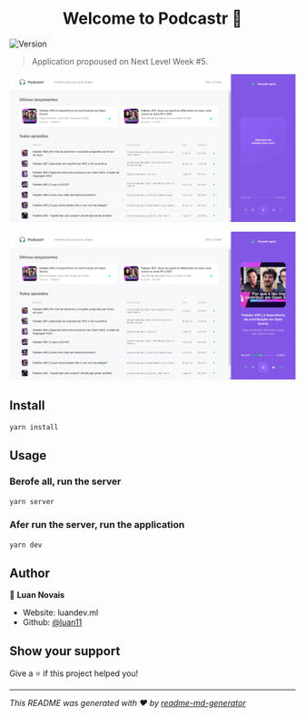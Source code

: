 <h1 align="center">Welcome to Podcastr 👋</h1>
<p>
  <img alt="Version" src="https://img.shields.io/badge/version-0.1.0-blue.svg?cacheSeconds=2592000" />
</p>

> Application propoused on Next Level Week #5.

<p>
  <img alt="Demo" src="https://raw.githubusercontent.com/luan11/podcastr/main/docs/screenshot.png" />
</p>

<p>
  <img alt="Demo" src="https://raw.githubusercontent.com/luan11/podcastr/main/docs/screenshot-2.png" />
</p>

## Install

```sh
yarn install
```

## Usage

### Berofe all, run the server

```sh
yarn server
```

### Afer run the server, run the application

```sh
yarn dev
```

## Author

👤 **Luan Novais**

- Website: luandev.ml
- Github: [@luan11](https://github.com/luan11)

## Show your support

Give a ⭐️ if this project helped you!

---

_This README was generated with ❤️ by [readme-md-generator](https://github.com/kefranabg/readme-md-generator)_

